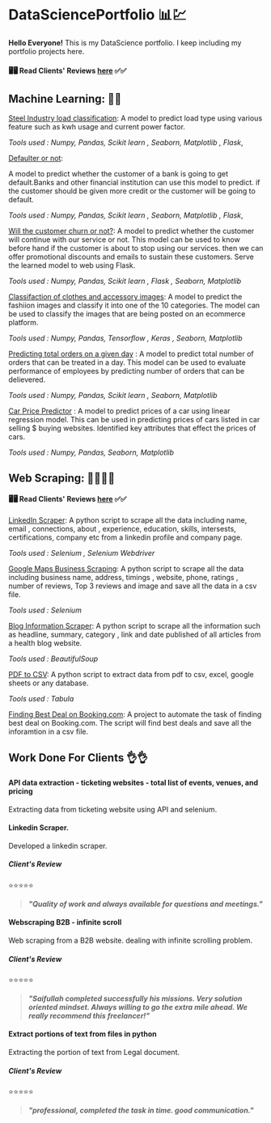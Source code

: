 # DataSciencePortfolio 📊💹
**Hello Everyone!** 
This is my DataScience portfolio. I keep including my portfolio projects here. 

                                         
#### 🖥🖥 Read Clients' Reviews [here](https://github.com/saif-byte/DataSciencePortfolio/blob/main/README.md#work-done-for-clients-) ✅✅              
                                                                                                                                       
                                         

## Machine Learning: 🧾📜
[Steel Industry load classification](https://github.com/saif-byte/DataSciencePortfolio/blob/main/Steel%20Industry%20Load%20Classification/load_type_classifier.ipynb): A model to predict load type using various feature such as kwh usage and current power factor. 

_Tools used : Numpy, Pandas, Scikit learn , Seaborn, Matplotlib , Flask_,

[Defaulter or not](https://github.com/saif-byte/DataSciencePortfolio/blob/main/Credit%20Risk%20Scoring/Credit_Risk_Scoring.ipynb):

A model to predict whether the customer of a bank is going to get default.Banks and other financial institution can use this model to predict. if the customer should be given more credit or the customer will be going to default.                         
                                                                                                              
_Tools used : Numpy, Pandas, Scikit learn , Seaborn, Matplotlib , Flask_,                                     

[Will the customer churn or not?](https://github.com/saif-byte/DataSciencePortfolio/blob/main/Churn%20Prediction/Churn_or_not_Churn.ipynb): A model to predict whether the customer will continue with our service or not. This model can be used to know before hand if the customer is about to stop using our services. then we can offer promotional discounts and emails to sustain these customers. Serve the learned model to web using Flask.

_Tools used : Numpy, Pandas, Scikit learn , Flask , Seaborn, Matplotlib_

[Classifaction of clothes and accessory images](https://github.com/saif-byte/DataSciencePortfolio/blob/main/fashion_classification.ipynb): A model to predict the fashiion images and classify it into one of the 10 categories. The model can be used to classify the images that are being posted on an ecommerce platform.

_Tools used : Numpy, Pandas, Tensorflow , Keras , Seaborn, Matplotlib_

[Predicting total orders on a given day](https://github.com/saif-byte/DataSciencePortfolio/blob/main/Total%20Order%20predictor/Predicting_total_orders_on_a_given_day.ipynb) : A model to predict total number of orders that can be treated in a day. This model can be used to evaluate performance of employees by predicting number of orders that can be delievered. 

_Tools used : Numpy, Pandas, Scikit learn , Seaborn, Matplotlib_

[Car Price Predictor](https://github.com/saif-byte/DataSciencePortfolio/blob/main/CarPricePrediction/Car_Price_Prediction.ipynb) : A model to predict prices of a car using linear regression model. This can be used in predicting prices of cars listed in car selling $ buying websites. Identified key attributes that effect the prices of cars.

_Tools used : Numpy, Pandas, Seaborn, Matplotlib_

## Web Scraping: 🐱‍💻🐱‍💻

#### 🖥🖥 Read Clients' Reviews [here](https://github.com/saif-byte/DataSciencePortfolio/blob/main/README.md#work-done-for-clients-) ✅✅ 

[LinkedIn Scraper](https://youtu.be/hakagskXvpY): A python script to scrape all the data including name, email , connections,  about , experience, education, skills, intersests, certifications, company etc from a linkedin profile and company page.
 
_Tools used : Selenium , Selenium Webdriver_

[Google Maps Business Scraping](https://github.com/saif-byte/Extract-Business-List-from-Google-Maps): A python script to scrape all the data including business name, address, timings , website, phone, ratings , number of reviews, Top 3 reviews and image and save all the data in a csv file.

_Tools used : Selenium_

[Blog Information Scraper](https://github.com/saif-byte/DataSciencePortfolio/blob/main/Web%20Scraping/Harvard%20Health%20Blog%20Website/HarvardHealthBlogScraper.ipynb): A python script to scrape all the information such as headline, summary, category , link and date published of all articles from a health blog website.

_Tools used : BeautifulSoup_

[PDF to CSV](https://github.com/saif-byte/pdf_to_csv): A python script to extract data from pdf to csv, excel, google sheets or any database.

_Tools used : Tabula_

[Finding Best Deal on Booking.com](https://github.com/saif-byte/DataSciencePortfolio/tree/master/BestHotelDeal): A project to automate the task of finding best deal on Booking.com. The script will find best deals and save all the inforamtion in a csv file.


## Work Done For Clients 👌👌

#### API data extraction - ticketing websites - total list of events, venues, and pricing 
Extracting data from ticketing website using API and selenium.

#### Linkedin Scraper.
Developed a linkedin scraper.

##### _Client's Review_

⭐⭐⭐⭐⭐

>***"Quality of work and always available for questions and meetings."***

#### Webscraping B2B - infinite scroll
Web scraping from a B2B website. dealing with infinite scrolling problem.

##### _Client's Review_

⭐⭐⭐⭐⭐ 

>***"Saifullah completed successfully his missions. Very solution oriented mindset. Always willing to go the extra mile ahead. We really recommend this freelancer!"***

#### Extract portions of text from files in python 
Extracting the portion of text from Legal document. 

##### _Client's Review_

⭐⭐⭐⭐⭐ 
>***"professional, completed the task in time.
good communication."***
